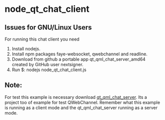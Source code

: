 # node_qt_chat_client

## Issues for GNU/Linux Users
For running this chat client you need

1. Install nodejs.
2. Install npm packages faye-websocket, qwebchannel and readline.
3. Download from github a portable app qt_qml_chat_server_amd64 created by GitHub user nextsigner.
4. Run $: nodejs node_qt_chat_client.js  

## Note: 
For test this example is necessary download [qt_qml_chat_server](https://github.com/nextsigner/qt_qml_chat_server). Its a project too of example for test QWebChannel.
Remember what this example is running as a client mode and the qt_qml_chat_server running as a server mode.
